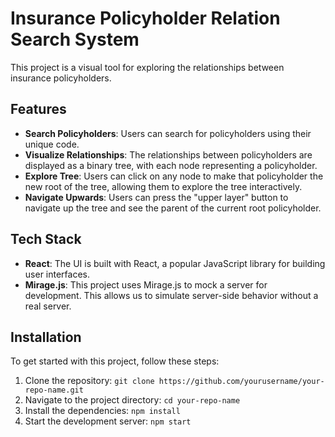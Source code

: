 # Insurance Policyholder Relation Search System

This project is a visual tool for exploring the relationships between insurance policyholders.

## Features

- **Search Policyholders**: Users can search for policyholders using their unique code.
- **Visualize Relationships**: The relationships between policyholders are displayed as a binary tree, with each node representing a policyholder.
- **Explore Tree**: Users can click on any node to make that policyholder the new root of the tree, allowing them to explore the tree interactively.
- **Navigate Upwards**: Users can press the "upper layer" button to navigate up the tree and see the parent of the current root policyholder.

## Tech Stack

- **React**: The UI is built with React, a popular JavaScript library for building user interfaces.
- **Mirage.js**: This project uses Mirage.js to mock a server for development. This allows us to simulate server-side behavior without a real server.

## Installation

To get started with this project, follow these steps:

1. Clone the repository: `git clone https://github.com/yourusername/your-repo-name.git`
2. Navigate to the project directory: `cd your-repo-name`
3. Install the dependencies: `npm install`
4. Start the development server: `npm start`
